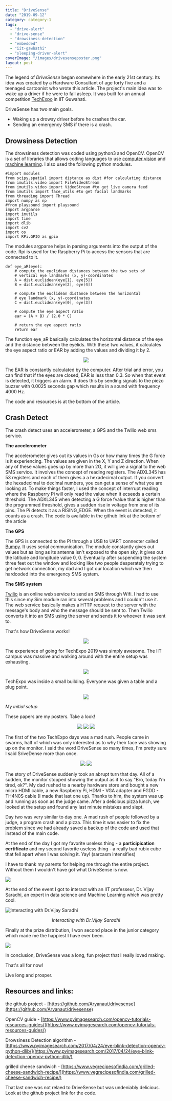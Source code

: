 ```yaml
---
title: "DriveSense"
date: "2019-09-12"
category: category-1
tags: 
  - "drive-alert"
  - "drive-sense"
  - "drowsiness-detection"
  - "embedded"
  - "iit-gawhathi"
  - "sleeping-driver-alert"
coverImage: "/images/drivesenseposter.png"
layout: post
---
```


The legend of _DriveSense_ began somewhere in the early 21st century. Its idea was created by a Hardware Consultant of age forty five and a teenaged cartoonist who wrote this article. The project's main idea was to wake up a driver if he were to fall asleep. It was built for an annual competition [TechExpo](http://techniche.org/techexpo) in IIT Guwahati.

DriveSense has two main goals.

- Waking up a drowsy driver before he crashes the car.
- Sending an emergency SMS if there is a crash.

## Drowsiness Detection

The drowsiness detection was coded using python3 and OpenCV. OpenCV is a set of libraries that allows coding languages to use [computer vision](https://en.wikipedia.org/wiki/Computer_vision) and [machine learning](https://en.wikipedia.org/wiki/Machine_learning). I also used the following python modules.

```
#import modules
from scipy.spatial import distance as dist #for calculating distance
from imutils.video import FileVideoStream 
from imutils.video import VideoStream #to get live camera feed
from imutils import face_utils #to get facial landmarks
from threading import Thread
import numpy as np 
#from playsound import playsound
import argparse 
import imutils
import time
import dlib
import cv2
import os
import RPi.GPIO as gpio
```

The modules argparse helps in parsing arguments into the output of the code. Rpi is used for the Raspberry Pi to access the sensors that are connected to it.

```
def eye_aR(eye):
    # compute the euclidean distances between the two sets of
	# vertical eye landmarks (x, y)-coordinates
	A = dist.euclidean(eye[1], eye[5])
	B = dist.euclidean(eye[2], eye[4])

	# compute the euclidean distance between the horizontal
	# eye landmark (x, y)-coordinates
	C = dist.euclidean(eye[0], eye[3])

	# compute the eye aspect ratio
	ear = (A + B) / (2.0 * C)

	# return the eye aspect ratio
	return ear
```

The function eye\_aR basically calculates the horizontal distance of the eye and the distance between the eyelids. With these two values, it calculates the eye aspect ratio or EAR by adding the values and dividing it by 2.

<p align='center'>
<img src='/images/2019/eye.jpg'>
</p>

The EAR is constantly calculated by the computer. After trial and error, you can find that if the eyes are closed, EAR is less than 0.3. So when that event is detected, it triggers an alarm. It does this by sending signals to the piezo buzzer with 0.0025 seconds gap which results in a sound with frequency 4000 Hz.

The code and resources is at the bottom of the article.

## Crash Detect

The crash detect uses an accelerometer, a GPS and the Twilio web sms service.

**The accelerometer**

The accelerometer gives out its values in Gs or how many times the G force is it experiencing. The values are given in the X, Y and Z direction. When any of these values goes up by more than 2G, it will give a signal to the web SMS service. It involves the concept of reading registers. The ADXL345 has 53 registers and each of them gives a a hexadecimal output. If you convert the hexadecimal to decimal numbers, you can get a sense of what you are looking at. To make things faster, I used the concept of interrupt reading where the Raspberry Pi will only read the value when it ecseeds a certain threshold. The ADXL345 when detecting a G force fvalue that is higher than the programmed threshold, gives a sudden rise in voltage from one of its pins. The Pi detects it as a RISING\_EDGE. When the event is detected, it counts as a crash. The code is available in the github link at the bottom of the article

**The GPS**

The GPS is connected to the Pi through a USB to UART connecter called [Bumpy](https://electronut.in/product/bumpy/). It uses serial communication. The module constantly gives out values but as long as its antenna isn't exposed to the open sky, it gives out the latitude and longitude value 0, 0. Eventually after suspending the system three feet out the window and looking like two people desperately trying to get network connection, my dad and I got our location which we then hardcoded into the emergency SMS system.

**The SMS system**

[Twilio](https://www.twilio.com/) is an online web service to send an SMS through Wifi. I had to use this since my Sim module ran into several problems and I couldn't use it. The web service basically makes a HTTP request to the server with the message's body and who the message should be sent to. Then Twilio converts it into an SMS using the server and sends it to whoever it was sent to.

That's how DriveSense works!
<p align="center">
<img src='/images/2019/drive_sense_1.png'>
</p>
The experience of going for TechExpo 2019 was simply awesome. The IIT campus was massive and walking around with the entire setup was exhausting.

<p align='center'>
<img src='/images/2019/img20190829162930.jpg'>
</p>

TechExpo was inside a small building. Everyone was given a table and a plug point.

<p align='center'>
<img src='/images/2019/img-20190829-wa0015.jpeg'>
</p>

<i>My initial setup</i>

These papers are my posters. Take a look!

<p align='center'>
<img src='/images/2019/drivesenseposter.png'>
<img src='/images/2019/ds_poster2.png'>
<img src='/images/2019/ds_poster3.png'>
</p>

The first of the two TechExpo days was a mad rush. People came in swarms, half of which was only interested as to why their face was showing up on the monitor. I said the word DriveSense so many times, I'm pretty sure I said SriveDense more than once.

<p align='center'>
<img src='/images/2019/img20190830091102.jpg'>

<img src='/images/2019/img-20190831-wa0002.jpg'>
</p>

The story of DriveSense suddenly took an abrupt turn that day. All of a sudden, the monitor stopped showing the output as if to say "Bro, today I'm tired, ok?". My dad rushed to a nearby hardware store and bought a new micro HDMI cable, a new Raspberry Pi, HDMI - VGA adapter and FGDD - TH4N0S cable (I made that last one up). Thanks to him, the system was up and running as soon as the judge came. After a delicious pizza lunch, we looked at the setup and found any last minute mistakes and slept.

Day two was very similar to day one. A mad rush of people followed by a judge, a program crash and a pizza. This time it was easier to fix the problem since we had already saved a backup of the code and used that instead of the main code.

At the end of the day I got my favorite useless thing - a **participication certificate** and my second favorite useless thing - a really bad rubix cube that fell apart when I was solving it. Yay! (sarcasm intensifies)

I have to thank my parents for helping me through the entire project. Without them I wouldn't have got what DriveSense is now.

![](/images/2019/img-20190831-wa0010.jpg)

At the end of the event I got to interact with an IIT professeur, Dr. Vijay Saradhi, an expert in data science and Machine Learning which was pretty cool.

![Interacting with Dr.Vijay Saradhi](/images/2019/img-20190901-wa0002.jpg)

<p align="center">
<i>
Interacting with Dr.Vijay Saradhi
</i>
</p>

Finally at the prize distribution, I won second place in the junior category which made me the happiest I have ever been.

![](/images/2019/screenshot-from-2019-09-12-14-20-49.png)

In conclusion, DriveSense was a long, fun project that I really loved making.

That's all for now!

Live long and prosper.

## Resources and links:

the github project - [https://github.com/Aryanaut/drivesense](https://github.com/Aryanaut/drivesense)

OpenCV guide - [https://www.pyimagesearch.com/opencv-tutorials-resources-guides/](https://www.pyimagesearch.com/opencv-tutorials-resources-guides/)

Drowsiness Detection algorithm - [https://www.pyimagesearch.com/2017/04/24/eye-blink-detection-opencv-python-dlib/](https://www.pyimagesearch.com/2017/04/24/eye-blink-detection-opencv-python-dlib/)

grilled cheese sandwich - [https://www.vegrecipesofindia.com/grilled-cheese-sandwich-recipe/](https://www.vegrecipesofindia.com/grilled-cheese-sandwich-recipe/)

That last one was not relaed to DriveSense but was undeniably delicious. Look at the github project link for the code.
